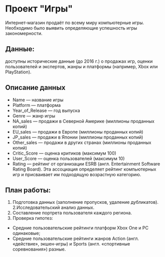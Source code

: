 # Проект "Игры"

Интернет-магазин продаёт по всему миру компьютерные игры. Необходимо было выявить определяющие успешность игры закономерности. 

## Данные:
доступны исторические данные (до 2016 г.) о продажах игр, оценки пользователей и экспертов, жанры и платформы (например, Xbox или PlayStation). 

## Описание данных
- Name — название игры
- Platform — платформа
- Year_of_Release — год выпуска
- Genre — жанр игры
- NA_sales — продажи в Северной Америке (миллионы проданных копий)
- EU_sales — продажи в Европе (миллионы проданных копий)
- JP_sales — продажи в Японии (миллионы проданных копий)
- Other_sales — продажи в других странах (миллионы проданных копий)
- Critic_Score — оценка критиков (максимум 100)
- User_Score — оценка пользователей (максимум 10)
- Rating — рейтинг от организации ESRB (англ. Entertainment Software Rating Board). Эта ассоциация определяет рейтинг компьютерных игр и присваивает им подходящую возрастную категорию.

## План работы:
1. Подготовка данных (заполнение пропусков, удаление дубликатов).
2.Исследовательский анализ данных.
3. Составление портрета пользователя каждого региона.
4. Проверка гипотез:
- Средние пользовательские рейтинги платформ Xbox One и PC одинаковые;
- Средние пользовательские рейтинги жанров Action (англ. «действие», экшен-игры) и Sports (англ. «спортивные соревнования») разные.
